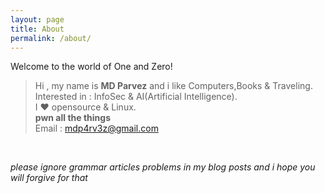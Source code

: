 ```yaml
---
layout: page
title: About
permalink: /about/
---
```


Welcome to the world of One and Zero!

> Hi , my name is <b>MD Parvez</b> and i like Computers,Books & Traveling.<br>
Interested in : InfoSec & AI(Artificial Intelligence).<br> I ♥ opensource & Linux.<br> <b>pwn all the things</b>  <br>
Email : mdp4rv3z@gmail.com
<br>

<i> please ignore grammar articles problems in my blog posts and i hope you will forgive for that </i> 
